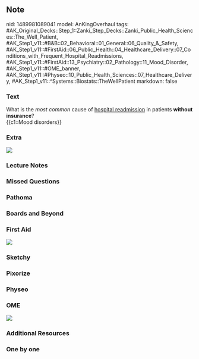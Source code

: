 ## Note
nid: 1489981089041
model: AnKingOverhaul
tags: #AK_Original_Decks::Step_1::Zanki_Step_Decks::Zanki_Public_Health_Sciences::The_Well_Patient, #AK_Step1_v11::#B&B::02_Behavioral::01_General::06_Quality_&_Safety, #AK_Step1_v11::#FirstAid::06_Public_Health::04_Healthcare_Delivery::07_Conditions_with_Frequent_Hospital_Readmissions, #AK_Step1_v11::#FirstAid::13_Psychiatry::02_Pathology::11_Mood_Disorder, #AK_Step1_v11::#OME_banner, #AK_Step1_v11::#Physeo::10_Public_Health_Sciences::07_Healthcare_Delivery, #AK_Step1_v11::^Systems::Biostats::TheWellPatient
markdown: false

### Text
<div>
  <div>
    What is the <i>most common</i> cause of <u>hospital
    readmission</u> in patients <b>without insurance</b>?
  </div>
  <div>
    {{c1::Mood disorders}}
  </div>
</div>

### Extra
<img src="paste-340573726703850.jpg">

### Lecture Notes


### Missed Questions


### Pathoma


### Boards and Beyond


### First Aid
<img src="tmpgqEspU.png">

### Sketchy


### Pixorize


### Physeo


### OME
<div class="ome-widget">
  <a href="https://onlinemeded.org?ref=anki"><img src=
  "_OME_AnkiFlashcards_General_3.png"></a>
</div>

### Additional Resources


### One by one


